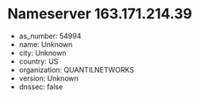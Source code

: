 # Nameserver 163.171.214.39

* as_number: 54994
* name: Unknown
* city: Unknown
* country: US
* organization: QUANTILNETWORKS
* version: Unknown
* dnssec: false

